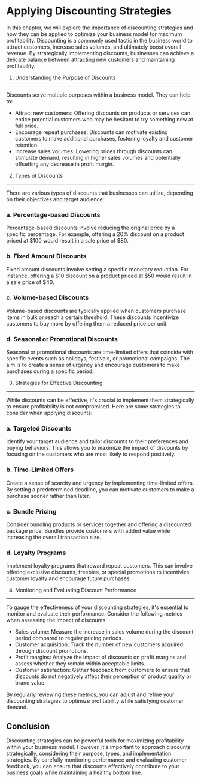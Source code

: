 Applying Discounting Strategies
========================================

In this chapter, we will explore the importance of discounting strategies and how they can be applied to optimize your business model for maximum profitability. Discounting is a commonly used tactic in the business world to attract customers, increase sales volumes, and ultimately boost overall revenue. By strategically implementing discounts, businesses can achieve a delicate balance between attracting new customers and maintaining profitability.

1. Understanding the Purpose of Discounts
-----------------------------------------

Discounts serve multiple purposes within a business model. They can help to:

* Attract new customers: Offering discounts on products or services can entice potential customers who may be hesitant to try something new at full price.
* Encourage repeat purchases: Discounts can motivate existing customers to make additional purchases, fostering loyalty and customer retention.
* Increase sales volumes: Lowering prices through discounts can stimulate demand, resulting in higher sales volumes and potentially offsetting any decrease in profit margin.

2. Types of Discounts
---------------------

There are various types of discounts that businesses can utilize, depending on their objectives and target audience:

### a. Percentage-based Discounts

Percentage-based discounts involve reducing the original price by a specific percentage. For example, offering a 20% discount on a product priced at $100 would result in a sale price of $80.

### b. Fixed Amount Discounts

Fixed amount discounts involve setting a specific monetary reduction. For instance, offering a $10 discount on a product priced at $50 would result in a sale price of $40.

### c. Volume-based Discounts

Volume-based discounts are typically applied when customers purchase items in bulk or reach a certain threshold. These discounts incentivize customers to buy more by offering them a reduced price per unit.

### d. Seasonal or Promotional Discounts

Seasonal or promotional discounts are time-limited offers that coincide with specific events such as holidays, festivals, or promotional campaigns. The aim is to create a sense of urgency and encourage customers to make purchases during a specific period.

3. Strategies for Effective Discounting
---------------------------------------

While discounts can be effective, it's crucial to implement them strategically to ensure profitability is not compromised. Here are some strategies to consider when applying discounts:

### a. Targeted Discounts

Identify your target audience and tailor discounts to their preferences and buying behaviors. This allows you to maximize the impact of discounts by focusing on the customers who are most likely to respond positively.

### b. Time-Limited Offers

Create a sense of scarcity and urgency by implementing time-limited offers. By setting a predetermined deadline, you can motivate customers to make a purchase sooner rather than later.

### c. Bundle Pricing

Consider bundling products or services together and offering a discounted package price. Bundles provide customers with added value while increasing the overall transaction size.

### d. Loyalty Programs

Implement loyalty programs that reward repeat customers. This can involve offering exclusive discounts, freebies, or special promotions to incentivize customer loyalty and encourage future purchases.

4. Monitoring and Evaluating Discount Performance
-------------------------------------------------

To gauge the effectiveness of your discounting strategies, it's essential to monitor and evaluate their performance. Consider the following metrics when assessing the impact of discounts:

* Sales volume: Measure the increase in sales volume during the discount period compared to regular pricing periods.
* Customer acquisition: Track the number of new customers acquired through discount promotions.
* Profit margins: Analyze the impact of discounts on profit margins and assess whether they remain within acceptable limits.
* Customer satisfaction: Gather feedback from customers to ensure that discounts do not negatively affect their perception of product quality or brand value.

By regularly reviewing these metrics, you can adjust and refine your discounting strategies to optimize profitability while satisfying customer demand.

Conclusion
----------

Discounting strategies can be powerful tools for maximizing profitability within your business model. However, it's important to approach discounts strategically, considering their purpose, types, and implementation strategies. By carefully monitoring performance and evaluating customer feedback, you can ensure that discounts effectively contribute to your business goals while maintaining a healthy bottom line.
